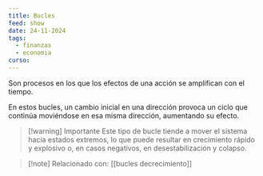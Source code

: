 ```yaml
---
title: Bucles
feed: show
date: 24-11-2024
tags:
  - finanzas
  - economia
curso:
---
```

Son procesos en los que los efectos de una acción se amplifican con el tiempo.

En estos bucles, un cambio inicial en una dirección provoca un ciclo que continúa moviéndose en esa misma dirección, aumentando su efecto.

>[!warning] Importante
>Este tipo de bucle tiende a mover el sistema hacia estados extremos, lo que puede resultar en crecimiento rápido y explosivo o, en casos negativos, en desestabilización y colapso.

>[!note] Relacionado con: [[bucles decrecimiento]]


